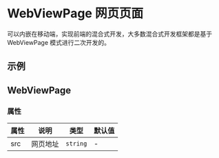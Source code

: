 # WebViewPage 网页页面

可以内嵌在移动端，实现前端的混合式开发，大多数混合式开发框架都是基于 WebViewPage 模式进行二次开发的。

## 示例

<code src="./demos/demo1.tsx"></code>

<code src="./demos/demo2.tsx"></code>

## WebViewPage

### 属性

| 属性 | 说明     | 类型     | 默认值 |
| ---- | -------- | -------- | ------ |
| src  | 网页地址 | `string` | -      |
